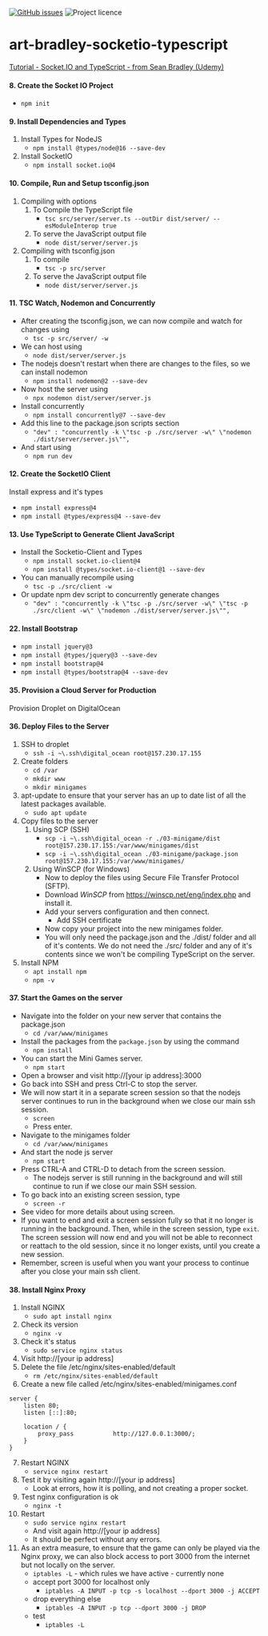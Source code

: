 [![GitHub issues](https://img.shields.io/github/issues/artshishkin/art-bradley-socketio-typescript)](https://github.com/artshishkin/art-bradley-socketio-typescript/issues)
![Project licence][licence]

# art-bradley-socketio-typescript

[Tutorial - Socket.IO and TypeScript - from Sean Bradley (Udemy)](https://sbcode.net/tssock/)

#### 8. Create the Socket IO Project

- `npm init`

#### 9. Install Dependencies and Types

1. Install Types for NodeJS
    - `npm install @types/node@16 --save-dev`
2. Install SocketIO
    - `npm install socket.io@4`

#### 10. Compile, Run and Setup tsconfig.json

1. Compiling with options
    1. To Compile the TypeScript file
        - `tsc src/server/server.ts --outDir dist/server/ --esModuleInterop true`
    2. To serve the JavaScript output file
        - `node dist/server/server.js`
2. Compiling with tsconfig.json
    1. To compile
        - `tsc -p src/server`
    2. To serve the JavaScript output file
        - `node dist/server/server.js`

#### 11. TSC Watch, Nodemon and Concurrently

- After creating the tsconfig.json, we can now compile and watch for changes using
    - `tsc -p src/server/ -w`
- We can host using
    - `node dist/server/server.js`
- The nodejs doesn't restart when there are changes to the files, so we can install nodemon
    - `npm install nodemon@2 --save-dev`
- Now host the server using
    - `npx nodemon dist/server/server.js`
- Install concurrently
    - `npm install concurrently@7 --save-dev`
- Add this line to the package.json scripts section
    - `"dev" : "concurrently -k \"tsc -p ./src/server -w\" \"nodemon ./dist/server/server.js\"",`
- And start using
    - `npm run dev`

#### 12. Create the SocketIO Client

Install express and it's types

- `npm install express@4`
- `npm install @types/express@4 --save-dev`

#### 13. Use TypeScript to Generate Client JavaScript

- Install the Socketio-Client and Types
    - `npm install socket.io-client@4`
    - `npm install @types/socket.io-client@1 --save-dev`
- You can manually recompile using
    - `tsc -p ./src/client -w`
- Or update npm dev script to concurrently generate changes
    - `"dev" : "concurrently -k \"tsc -p ./src/server -w\" \"tsc -p ./src/client -w\" \"nodemon ./dist/server/server.js\"",`

#### 22. Install Bootstrap

- `npm install jquery@3`
- `npm install @types/jquery@3 --save-dev`
- `npm install bootstrap@4`
- `npm install @types/bootstrap@4 --save-dev`

#### 35. Provision a Cloud Server for Production

Provision Droplet on DigitalOcean

#### 36. Deploy Files to the Server

1. SSH to droplet
    - `ssh -i ~\.ssh\digital_ocean root@157.230.17.155`
2. Create folders
    - `cd /var`
    - `mkdir www`
    - `mkdir minigames`
3. apt-update to ensure that your server has an up to date list of all the latest packages available.
    - `sudo apt update`
4. Copy files to the server
    1. Using SCP (SSH)
        - `scp -i ~\.ssh\digital_ocean -r ./03-minigame/dist root@157.230.17.155:/var/www/minigames/dist`
        - `scp -i ~\.ssh\digital_ocean ./03-minigame/package.json root@157.230.17.155:/var/www/minigames/`
    2. Using WinSCP (for Windows)
        - Now to deploy the files using Secure File Transfer Protocol (SFTP).
        - Download _WinSCP_ from https://winscp.net/eng/index.php and install it.
        - Add your servers configuration and then connect.
            - Add SSH certificate
        - Now copy your project into the new minigames folder.
        - You will only need the package.json and the ./dist/ folder and all of it's contents. We do not need the ./src/
          folder and any of it's contents since we won't be compiling TypeScript on the server.
5. Install NPM
    - `apt install npm`
    - `npm -v`

#### 37. Start the Games on the server

- Navigate into the folder on your new server that contains the package.json
    - `cd /var/www/minigames`
- Install the packages from the `package.json` by using the command
    - `npm install`
- You can start the Mini Games server.
    - `npm start`
- Open a browser and visit http://[your ip address]:3000
- Go back into SSH and press Ctrl-C to stop the server.
- We will now start it in a separate screen session so that the nodejs server continues to run in the background when we
  close our main ssh session.
    - `screen`
    - Press enter.
- Navigate to the minigames folder
    - `cd /var/www/minigames`
- And start the node js server
    - `npm start`
- Press CTRL-A and CTRL-D to detach from the screen session.
    - The nodejs server is still running in the background and will still continue to run if we close our main SSH
      session.
- To go back into an existing screen session, type
    - `screen -r`
- See video for more details about using screen.
- If you want to end and exit a screen session fully so that it no longer is running in the background. Then, while in
  the screen session, type `exit`. The screen session will now end and you will not be able to reconnect or reattach to
  the old session, since it no longer exists, until you create a new session.
- Remember, screen is useful when you want your process to continue after you close your main ssh client.

#### 38. Install Nginx Proxy

1. Install NGINX
    - `sudo apt install nginx`
2. Check its version
    - `nginx -v`
3. Check it's status
    - `sudo service nginx status`
4. Visit http://[your ip address]
5. Delete the file /etc/nginx/sites-enabled/default
    - `rm /etc/nginx/sites-enabled/default`
6. Create a new file called /etc/nginx/sites-enabled/minigames.conf

```nginx configuration
server {
    listen 80;
    listen [::]:80;

    location / {
        proxy_pass           http://127.0.0.1:3000/;
    }
}
```

7. Restart NGINX
    - `service nginx restart`
8. Test it by visiting again http://[your ip address]
    - Look at errors, how it is polling, and not creating a proper socket.
9. Test nginx configuration is ok
    - `nginx -t`
10. Restart
    - `sudo service nginx restart`
    - And visit again http://[your ip address]
    - It should be perfect without any errors.
11. As an extra measure, to ensure that the game can only be played via the Nginx proxy, we can also block access to
    port 3000 from the internet but not locally on the server.
    - `iptables -L` - which rules we have active - currently none
    - accept port 3000 for localhost only
        - `iptables -A INPUT -p tcp -s localhost --dport 3000 -j ACCEPT`
    - drop everything else
        - `iptables -A INPUT -p tcp --dport 3000 -j DROP`
    - test
        - `iptables -L`

[licence]: https://img.shields.io/github/license/artshishkin/art-bradley-socketio-typescript.svg
